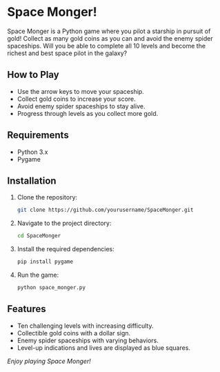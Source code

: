 # Space Monger!

Space Monger is a Python game where you pilot a starship in pursuit of gold! Collect as many gold coins as you can and avoid the enemy spider spaceships. Will you be able to complete all 10 levels and become the richest and best space pilot in the galaxy?

## How to Play
- Use the arrow keys to move your spaceship.
- Collect gold coins to increase your score.
- Avoid enemy spider spaceships to stay alive.
- Progress through levels as you collect more gold.

## Requirements
- Python 3.x
- Pygame

## Installation
1. Clone the repository:
   ```sh
   git clone https://github.com/yourusername/SpaceMonger.git
2. Navigate to the project directory:
   ```sh
   cd SpaceMonger
3. Install the required dependencies:
   ```sh
   pip install pygame
4. Run the game:
   ```sh
   python space_monger.py

## Features
* Ten challenging levels with increasing difficulty.
* Collectible gold coins with a dollar sign.
* Enemy spider spaceships with varying behaviors.
* Level-up indications and lives are displayed as blue squares.

*Enjoy playing Space Monger!*
   
